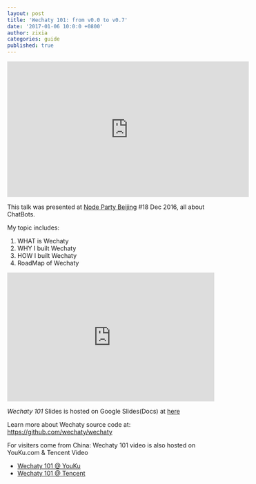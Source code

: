 ```yaml
---
layout: post
title: 'Wechaty 101: from v0.0 to v0.7'
date: '2017-01-06 10:0:0 +0800'
author: zixia
categories: guide
published: true
---
```


<iframe width="560" height="315" src="https://www.youtube.com/embed/cV32v-HNXhs" frameborder="0" allowfullscreen></iframe>

This talk was presented at [Node Party Beijing](https://github.com/rockq-org/node-party) #18 Dec 2016, all about ChatBots.

My topic includes:

1. WHAT is Wechaty
1. WHY I built Wechaty
1. HOW I built Wechaty
1. RoadMap of Wechaty

<!--more-->

<iframe src="https://docs.google.com/presentation/d/13oUOIEnzdLWO6KZWztD_pMuu22AQ3SIMjk2wp8f-f18/embed?start=false&loop=false&delayms=3000" frameborder="0" width="480" height="299" allowfullscreen="true" mozallowfullscreen="true" webkitallowfullscreen="true"></iframe>


_Wechaty 101_ Slides is hosted on Google Slides(Docs) at [here](https://docs.google.com/presentation/d/13oUOIEnzdLWO6KZWztD_pMuu22AQ3SIMjk2wp8f-f18/edit?usp=sharing)

Learn more about Wechaty source code at: <https://github.com/wechaty/wechaty>

For visiters come from China: Wechaty 101 video is also hosted on YouKu.com & Tencent Video

* [Wechaty 101 @ YouKu](http://v.youku.com/v_show/id_XMTkyMzkzNzU4OA==.html)
* [Wechaty 101 @ Tencent]()

